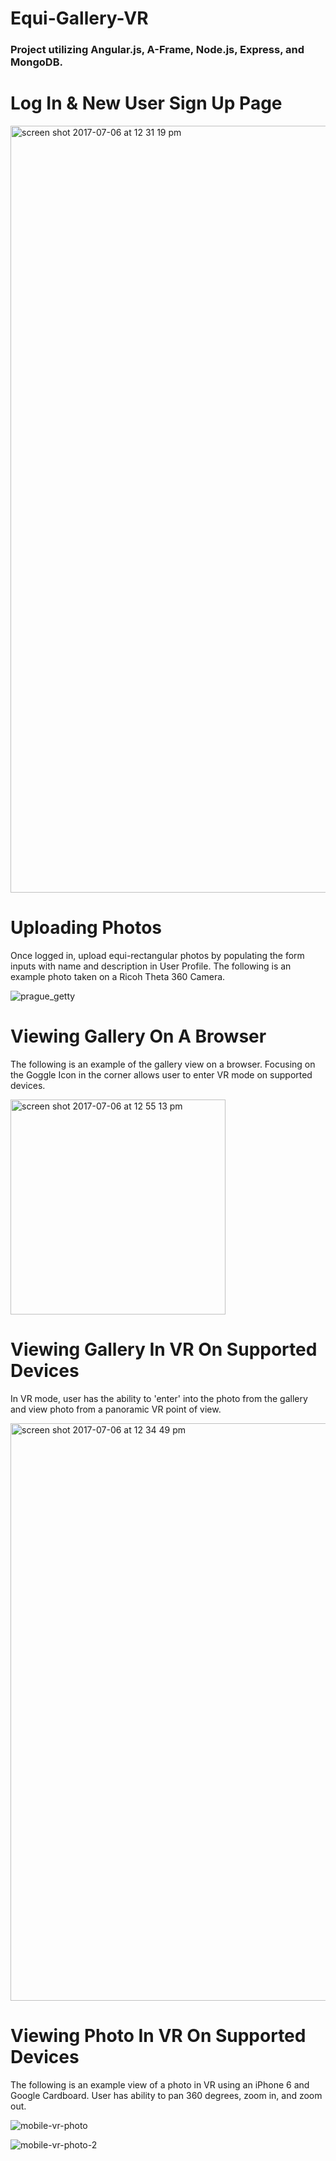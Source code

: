 # Equi-Gallery-VR



### Project utilizing Angular.js, A-Frame, Node.js, Express, and MongoDB.



# Log In & New User Sign Up Page

<img width="1227" alt="screen shot 2017-07-06 at 12 31 19 pm" src="https://user-images.githubusercontent.com/18604203/27929660-a2aff542-6248-11e7-89c8-e856d9f6c3a4.png">


# Uploading Photos

Once logged in, upload equi-rectangular photos by populating the form inputs with name and description in User Profile. The following is an example photo taken on a Ricoh Theta 360 Camera.

![prague_getty](https://user-images.githubusercontent.com/18604203/27929965-cf25c100-6249-11e7-812d-b78401372667.jpg)


# Viewing Gallery On A Browser

The following is an example of the gallery view on a browser. Focusing on the Goggle Icon in the corner allows user to enter VR mode on supported devices.

<img width="344" alt="screen shot 2017-07-06 at 12 55 13 pm" src="https://user-images.githubusercontent.com/18604203/27930194-8da0fa32-624a-11e7-98aa-8f5fedb37b74.png">


# Viewing Gallery In VR On Supported Devices

In VR mode, user has the ability to 'enter' into the photo from the gallery and view photo from a panoramic VR point of view.

<img width="924" alt="screen shot 2017-07-06 at 12 34 49 pm" src="https://user-images.githubusercontent.com/18604203/27931111-e9fc478e-624d-11e7-9c86-8866713a4754.png">


# Viewing Photo In VR On Supported Devices

The following is an example view of a photo in VR using an iPhone 6 and Google Cardboard. User has ability to pan 360 degrees, zoom in, and zoom out.

![mobile-vr-photo](https://user-images.githubusercontent.com/18604203/27930968-632d6562-624d-11e7-8a61-1f4f51a72861.jpg)

![mobile-vr-photo-2](https://user-images.githubusercontent.com/18604203/27930995-7ed3d468-624d-11e7-8fe3-510dc4b6c0c4.jpg)



